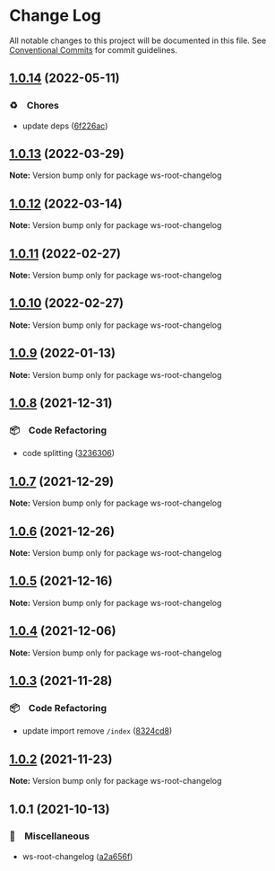 # Change Log

All notable changes to this project will be documented in this file.
See [Conventional Commits](https://conventionalcommits.org) for commit guidelines.

## [1.0.14](https://github.com/bluelovers/ws-yarn-workspaces/compare/ws-root-changelog@1.0.13...ws-root-changelog@1.0.14) (2022-05-11)


### ♻️　Chores

* update deps ([6f226ac](https://github.com/bluelovers/ws-yarn-workspaces/commit/6f226acfd22f0b213eaa8a84886f8391284b1fcf))





## [1.0.13](https://github.com/bluelovers/ws-yarn-workspaces/compare/ws-root-changelog@1.0.12...ws-root-changelog@1.0.13) (2022-03-29)

**Note:** Version bump only for package ws-root-changelog





## [1.0.12](https://github.com/bluelovers/ws-yarn-workspaces/compare/ws-root-changelog@1.0.11...ws-root-changelog@1.0.12) (2022-03-14)

**Note:** Version bump only for package ws-root-changelog





## [1.0.11](https://github.com/bluelovers/ws-yarn-workspaces/compare/ws-root-changelog@1.0.9...ws-root-changelog@1.0.11) (2022-02-27)

**Note:** Version bump only for package ws-root-changelog





## [1.0.10](https://github.com/bluelovers/ws-yarn-workspaces/compare/ws-root-changelog@1.0.9...ws-root-changelog@1.0.10) (2022-02-27)

**Note:** Version bump only for package ws-root-changelog





## [1.0.9](https://github.com/bluelovers/ws-yarn-workspaces/compare/ws-root-changelog@1.0.8...ws-root-changelog@1.0.9) (2022-01-13)

**Note:** Version bump only for package ws-root-changelog





## [1.0.8](https://github.com/bluelovers/ws-yarn-workspaces/compare/ws-root-changelog@1.0.7...ws-root-changelog@1.0.8) (2021-12-31)


### 📦　Code Refactoring

* code splitting ([3236306](https://github.com/bluelovers/ws-yarn-workspaces/commit/323630687dcfaa851cd65176d446d55f74a1dd3b))





## [1.0.7](https://github.com/bluelovers/ws-yarn-workspaces/compare/ws-root-changelog@1.0.6...ws-root-changelog@1.0.7) (2021-12-29)

**Note:** Version bump only for package ws-root-changelog





## [1.0.6](https://github.com/bluelovers/ws-yarn-workspaces/compare/ws-root-changelog@1.0.5...ws-root-changelog@1.0.6) (2021-12-26)

**Note:** Version bump only for package ws-root-changelog





## [1.0.5](https://github.com/bluelovers/ws-yarn-workspaces/compare/ws-root-changelog@1.0.4...ws-root-changelog@1.0.5) (2021-12-16)

**Note:** Version bump only for package ws-root-changelog





## [1.0.4](https://github.com/bluelovers/ws-yarn-workspaces/compare/ws-root-changelog@1.0.3...ws-root-changelog@1.0.4) (2021-12-06)

**Note:** Version bump only for package ws-root-changelog





## [1.0.3](https://github.com/bluelovers/ws-yarn-workspaces/compare/ws-root-changelog@1.0.2...ws-root-changelog@1.0.3) (2021-11-28)


### 📦　Code Refactoring

* update import remove `/index` ([8324cd8](https://github.com/bluelovers/ws-yarn-workspaces/commit/8324cd8cbbc9b63bf8659058659da9cff44e87be))





## [1.0.2](https://github.com/bluelovers/ws-yarn-workspaces/compare/ws-root-changelog@1.0.1...ws-root-changelog@1.0.2) (2021-11-23)

**Note:** Version bump only for package ws-root-changelog





## 1.0.1 (2021-10-13)


### 🔖　Miscellaneous

* ws-root-changelog ([a2a656f](https://github.com/bluelovers/ws-yarn-workspaces/commit/a2a656f0f889f56cb874ad0966b49e6ec0e01a11))
